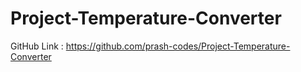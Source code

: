 # Project-Temperature-Converter

GitHub Link : https://github.com/prash-codes/Project-Temperature-Converter
